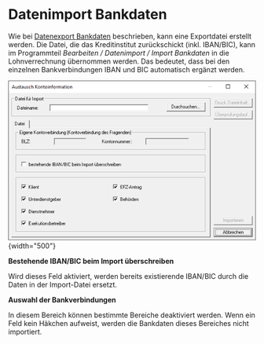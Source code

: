 # Datenimport Bankdaten

Wie bei [Datenexport Bankdaten](../Datenexport/Datenexport_Bankdaten.md) beschrieben, kann eine Exportdatei erstellt werden. Die Datei, die das Kreditinstitut zurückschickt (inkl. IBAN/BIC), kann im Programmteil *Bearbeiten / Datenimport / Import Bankdaten* in die Lohnverrechnung übernommen werden. Das bedeutet, dass bei den einzelnen Bankverbindungen IBAN und BIC automatisch ergänzt werden.

![Image](<img/image297.png>){width="500"}

**Bestehende IBAN/BIC beim Import überschreiben**

Wird dieses Feld aktiviert, werden bereits existierende IBAN/BIC durch die Daten in der Import-Datei ersetzt.

**Auswahl der Bankverbindungen**

In diesem Bereich können bestimmte Bereiche deaktiviert werden. Wenn ein Feld kein Häkchen aufweist, werden die Bankdaten dieses Bereiches nicht importiert.